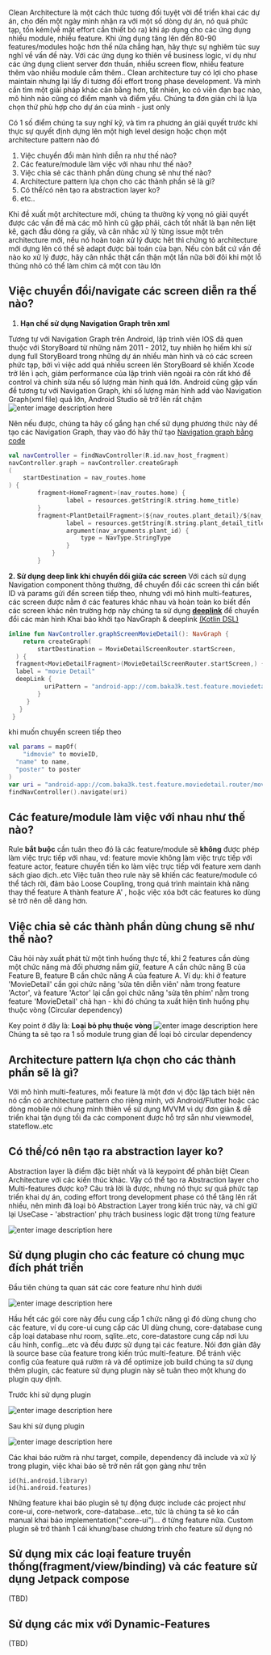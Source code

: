 

Clean Architecture là một cách thức tương đối tuyệt vời để triển khai các dự án, cho đến một ngày mình nhận ra với một số dòng dự án, nó quá phức tạp, tốn kém(về mặt effort cần thiết bỏ ra) khi áp dụng cho các ứng dụng nhiều module, nhiều feature. 
Khi ứng dụng tăng lên đến 80-90 features/modules hoặc hơn thế nữa chẳng hạn, hãy thực sự nghiêm túc suy nghĩ về vấn đề này.
Với các ứng dụng ko thiên về business logic, ví dụ như các ứng dụng client server đơn thuần, nhiều screen flow, nhiều feature thêm vào nhiều module cắm thêm.. Clean architecture tuy có lợi cho phase maintain nhưng lại lấy đi tương đối effort trong phase development. 
Và mình cần tìm một giải pháp khác cân bằng hơn, tất nhiên, ko có viên đạn bạc nào, mô hình nào cũng có điểm mạnh và điểm yếu. Chúng ta đơn giản chỉ là lựa chọn thứ phù hợp cho dự án của mình - just only

Có 1 số điểm chúng ta suy nghĩ kỹ, và tìm ra phương án giải quyết trước khi thực sự quyết định dựng lên một high level design hoặc chọn một architecture pattern nào đó

 1. Việc chuyển đổi màn hình diễn ra như thế nào?
 2. Các feature/module làm việc với nhau như thế nào?
 3. Việc chia sẻ các thành phần dùng chung sẽ như thế nào?
 4. Architecture pattern lựa chọn cho các thành phần sẽ là gì?
 5. Có thể/có nên tạo ra abstraction layer ko?
 6. etc..
  
Khi đề xuất một architecture mới, chúng ta thường kỳ vọng nó giải quyết được các vấn đề mà các mô hình cũ gặp phải, cách tốt nhất là bạn nên liệt kê, gạch đầu dòng ra giấy, và cân nhắc xử lý từng issue một trên architecture mới, nếu nó hoàn toàn xử lý được hết thì chứng tỏ architecture mới dựng lên có thể sẽ adapt được bài toán của bạn. Nếu còn bất cứ vấn đề nào ko xử lý được, hãy cân nhắc thật cẩn thận một lần nữa bởi đôi khi một lỗ thủng nhỏ có thể làm chìm cả một con tàu lớn
 
## Việc chuyển đổi/navigate các screen diễn ra thế nào?
1. **Hạn chế sử dụng Navigation Graph trên xml**

Tương tự với Navigation Graph trên Android, lập trình viên IOS đã quen thuộc với StoryBoard từ những năm 2011 - 2012, tuy nhiên họ hiếm khi sử dụng full StoryBoard trong những dự án nhiều màn hình và có các screen phức tạp, bởi vì việc add quá nhiều screen lên StoryBoard sẽ khiến Xcode trở lên ì ạch, giảm performance của lập trình viên ngoài ra còn rất khó để control và chỉnh sửa nếu số lượng màn hình quá lớn.
Android cũng gặp vấn đề tương tự với Navigation Graph, khi số lượng màn hình add vào Navigation Graph(xml file) quá lớn, Android Studio sẽ trở lên rất chậm 
![enter image description here](https://developer.android.com/static/images/topic/libraries/architecture/navigation-graph_2x-callouts.png)

Nên nếu được, chúng ta hãy cố gắng hạn chế sử dụng phương thức này để tạo các Navigation Graph, thay vào đó hãy thử tạo [Navigation graph bằng code](https://developer.android.com/guide/navigation/navigation-kotlin-dsl)

```kotlin
val navController = findNavController(R.id.nav_host_fragment)
navController.graph = navController.createGraph
(
	startDestination = nav_routes.home
) {    
		fragment<HomeFragment>(nav_routes.home) {
		        label = resources.getString(R.string.home_title)  
		}
		fragment<PlantDetailFragment>(${nav_routes.plant_detail}/${nav_arguments.plant_id}) {
		        label = resources.getString(R.string.plant_detail_title)
		        argument(nav_arguments.plant_id) {
			        type = NavType.StringType        
			    }    
			}
		}
```
**2. Sử dụng deep link khi chuyển đổi giữa các screen**
Với cách sử dụng Navigation component thông thường, để chuyển đổi các screen thì cần biết ID và params gửi đến screen tiếp theo, nhưng với mô hình multi-features, các screen được nằm ở các features khác nhau và hoàn toàn ko biết đến các screen khác nên trường hợp này chúng ta sử dụng **[deeplink](https://developer.android.com/guide/navigation/navigation-deep-link)** để chuyển đổi các màn hình
Khai báo khởi tạo NavGraph & deeplink [(Kotlin DSL)](https://developer.android.com/guide/navigation/navigation-kotlin-dsl)
```kotlin
inline fun NavController.graphScreenMovieDetail(): NavGraph {  
    return createGraph(  
        startDestination = MovieDetailScreenRouter.startScreen,  
  ) {  
  fragment<MovieDetailFragment>(MovieDetailScreenRouter.startScreen,) {  
  label = "movie Detail"  
  deepLink {  
		  uriPattern = "android-app://com.baka3k.test.feature.moviedetail.router/moviedetailfragment?idmovie={idmovie}&name={name}&poster={poster}"  
		}  
	 }
   }
 }
```
khi muốn chuyển screen tiếp theo
```kotlin
val params = mapOf(  
    "idmovie" to movieID,  
  "name" to name,  
  "poster" to poster  
)
var uri = "android-app://com.baka3k.test.feature.moviedetail.router/moviedetailfragment".toUriWithParams(params)  
findNavController().navigate(uri)
```
## Các feature/module làm việc với nhau như thế nào?
Rule **bắt buộc** cần tuân theo đó là các feature/module sẽ **không** được phép làm việc trực tiếp với nhau, vd: feature movie không làm việc trực tiếp với feature actor, feature chuyển tiền ko làm việc trực tiếp với feature xem danh sách giao dịch..etc
Việc tuân theo rule này sẽ khiến các feature/module có thể tách rời, đảm bảo Loose Coupling, trong quá trình maintain khả năng thay thế feature A thành feature A' , hoặc việc xóa bớt các features  ko dùng sẽ trở nên dễ dàng hơn.

## Việc chia sẻ các thành phần dùng chung sẽ như thế nào?
Câu hỏi này xuất phát từ một tình huống thực tế, khi 2 features cần dùng một chức năng mà đối phương nắm giữ, feature A cần chức năng B của Feature B, feature B cần chức năng A của feature A. 
Ví dụ: khi ở feature 'MovieDetail' cần gọi chức năng 'sửa tên diễn viên' nằm trong feature 'Actor', và feature 'Actor' lại cần gọi chức năng 'sửa tên phim' nằm trong feature 'MovieDetail' chả hạn - khi đó chúng ta xuất hiện tình huống phụ thuộc vòng (Circular dependency)

Key point ở đây là: **Loại bỏ phụ thuộc vòng**
![enter image description here](https://i.ibb.co/pjBmpdj/circular-dependency.png)
Chúng ta sẽ tạo ra 1 số module trung gian để loại bỏ circular dependency 

## Architecture pattern lựa chọn cho các thành phần sẽ là gì?
Với mô hình multi-features, mỗi feature là một đơn vị độc lập tách biệt nên nó cần có architecture pattern cho riêng mình, với Android/Flutter hoặc các dòng mobile nói chung mình thiên về sử dụng MVVM vì dự đơn giản & dễ triển khai tận dụng tối đa các component được hỗ trợ sẵn như viewmodel, stateflow..etc

## Có thể/có nên tạo ra abstraction layer ko?
Abstraction layer là điểm đặc biệt nhất và là keypoint để phân biệt Clean Architecture với các kiến thúc khác. Vậy có thể tạo ra Abstraction layer cho Multi-features được ko?
Câu trả lời là được, nhưng nó thực sự quá phức tạp triển khai dự án, coding effort trong development phase có thể tăng lên rất nhiều, nên mình đã loại bỏ Abstraction Layer trong kiến trúc này, và chỉ giữ lại UseCase - 'abstraction' phụ trách business logic đặt trong từng feature

![enter image description here](https://i.ibb.co/Z6dq7xN/featurecontent.png)

## Sử dụng plugin cho các feature có chung mục đích phát triển

Đầu tiên chúng ta quan sát các core feature như hình dưới

![enter image description here](https://i.ibb.co/NYYBDMk/package.png)

Hầu hết các gói core này đều cung cấp 1 chức năng gì đó dùng chung cho các feature, ví dụ core-ui cung cấp các UI dùng chung, core-database cung cấp loại database như room, sqlite..etc, core-datastore cung cấp nơi lưu cấu hình, config...etc và đều được sử dụng tại các feature. Nói đơn giản đây là source base của feature trong kiến trúc multi-feature. 
Để tránh việc config của feature quá rườm rà và để optimize job build chúng ta sử dụng thêm plugin, các feature sử dụng plugin này sẽ tuân theo một khung do plugin quy dịnh. 

Trước khi sử dụng plugin

![enter image description here](https://i.ibb.co/DtDybjj/without-Plugin.png)

Sau khi sử dụng plugin

![enter image description here](https://i.ibb.co/865Ynh0/with-Plugin.png)

Các khai báo rườm rà như target, compile, dependency đã include và xử lý trong plugin, việc khai báo sẽ trở nên rất gọn gàng như trên
```
id(hi.android.library)
id(hi.android.features)
```
Những feature khai báo plugin sẽ tự động được include các project như core-ui, core-network, core-database...etc, tức là chúng ta sẽ ko cần manual khai báo implementation(":core-ui")... ở từng feature nữa. 
Custom plugin sẽ trở thành 1 cái khung/base chương trình cho feature sử dụng nó


## Sử dụng mix các loại feature truyền thống(fragment/view/binding) và các feature sử dụng Jetpack compose
(TBD)
## Sử dụng các mix với Dynamic-Features
(TBD) 
